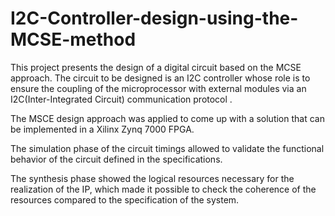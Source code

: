 # I2C-Controller-design-using-the-MCSE-method
This project presents the design of a digital circuit based on the MCSE approach.
The circuit to be designed is an I2C controller whose role is to ensure the coupling of the microprocessor with external modules via an I2C(Inter-Integrated Circuit) communication protocol . 

The MSCE design approach was applied to come up with a solution that can be implemented in a Xilinx Zynq 7000 FPGA.

The simulation phase of the circuit timings allowed to validate the functional behavior of the circuit defined in the specifications.

The synthesis phase showed the logical resources necessary for the realization of the IP, which made it possible to check the coherence of the resources compared to the specification of the system.

